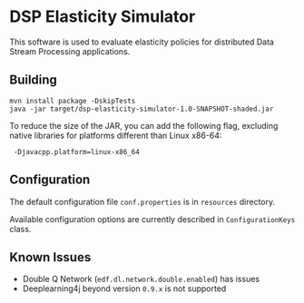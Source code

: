 # DSP Elasticity Simulator

This software is used to evaluate elasticity policies for distributed Data
Stream Processing applications.

## Building ##

	mvn install package -DskipTests
	java -jar target/dsp-elasticity-simulator-1.0-SNAPSHOT-shaded.jar

To reduce the size of the JAR, you can add the following flag, excluding native
libraries for platforms different than Linux x86-64:

	 -Djavacpp.platform=linux-x86_64



## Configuration ##

The default configuration file `conf.properties` is in `resources` directory.

Available configuration options are currently described in `ConfigurationKeys` class.


## Known Issues ##

- Double Q Network (`edf.dl.network.double.enabled`) has issues 
- Deeplearning4j beyond version `0.9.x` is not supported

